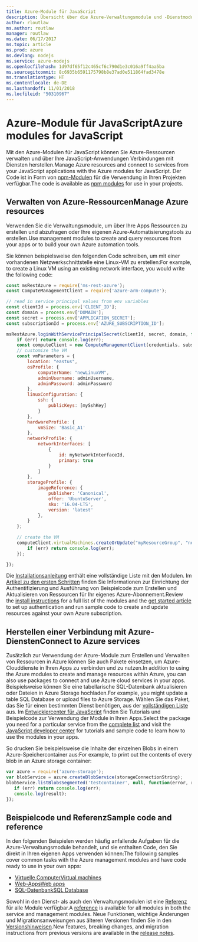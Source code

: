```yaml
---
title: Azure-Module für JavaScript
description: Übersicht über die Azure-Verwaltungsmodule und -Dienstmodule für JavaScript
author: rloutlaw
ms.author: routlaw
manager: routlaw
ms.date: 06/17/2017
ms.topic: article
ms.prod: azure
ms.devlang: nodejs
ms.service: azure-nodejs
ms.openlocfilehash: 1d97df65f12c465cf6c790d1e3c016a9ff4aa5ba
ms.sourcegitcommit: 8c6935b6591175798b8e37ad0e511864fad3478e
ms.translationtype: HT
ms.contentlocale: de-DE
ms.lasthandoff: 11/01/2018
ms.locfileid: "50310967"
---
```

# <a name="azure-modules-for-javascript"></a><span data-ttu-id="bfa33-103">Azure-Module für JavaScript</span><span class="sxs-lookup"><span data-stu-id="bfa33-103">Azure modules for JavaScript</span></span>

<span data-ttu-id="bfa33-104">Mit den Azure-Modulen für JavaScript können Sie Azure-Ressourcen verwalten und über Ihre JavaScript-Anwendungen Verbindungen mit Diensten herstellen.</span><span class="sxs-lookup"><span data-stu-id="bfa33-104">Manage Azure resources and connect to services from your JavaScript applications with the Azure modules for JavaScript.</span></span> <span data-ttu-id="bfa33-105">Der Code ist in Form von [npm-Modulen](node-sdk-azure-install.md) für die Verwendung in Ihren Projekten verfügbar.</span><span class="sxs-lookup"><span data-stu-id="bfa33-105">The code is available as [npm modules](node-sdk-azure-install.md) for use in your projects.</span></span> 

## <a name="manage-azure-resources"></a><span data-ttu-id="bfa33-106">Verwalten von Azure-Ressourcen</span><span class="sxs-lookup"><span data-stu-id="bfa33-106">Manage Azure resources</span></span>

<span data-ttu-id="bfa33-107">Verwenden Sie die Verwaltungsmodule, um über Ihre Apps Ressourcen zu erstellen und abzufragen oder Ihre eigenen Azure-Automatisierungstools zu erstellen.</span><span class="sxs-lookup"><span data-stu-id="bfa33-107">Use management modules to create and query resources from your apps or to build your own Azure automation tools.</span></span> 

<span data-ttu-id="bfa33-108">Sie können beispielsweise den folgenden Code schreiben, um mit einer vorhandenen Netzwerkschnittstelle eine Linux-VM zu erstellen:</span><span class="sxs-lookup"><span data-stu-id="bfa33-108">For example, to create a Linux VM using an existing network interface, you would write the following code:</span></span>

```javascript
const msRestAzure = require('ms-rest-azure');
const ComputeManagementClient = require('azure-arm-compute');

// read in service principal values from env variables
const clientId = process.env['CLIENT_ID'];
const domain = process.env['DOMAIN'];
const secret = process.env['APPLICATION_SECRET'];
const subscriptionId = process.env['AZURE_SUBSCRIPTION_ID'];

msRestAzure.loginWithServicePrincipalSecret(clientId, secret, domain, function (err, credentials, subscriptions) {
    if (err) return console.log(err);
    const computeClient = new ComputeManagementClient(credentials, subscriptionId);
    // customize the VM 
    const vmParameters = {
        location: "eastus",
        osProfile: {
            computerName: "newLinuxVM",
            adminUsername: adminUsername,
            adminPassword: adminPassword
        },
        linuxConfiguration: {
            ssh: {
                publicKeys: [mySshKey]
            }
        },
        hardwareProfile: {
            vmSize: 'Basic_A1'
        },
        networkProfile: {
            networkInterfaces: [
                {
                    id: myNetworkInterfaceId,
                    primary: true
                }
            ]
        },
        storageProfile: {
            imageReference: {
                publisher: 'Canonical',
                offer: 'UbuntuServer',
                sku: '16.04-LTS',
                version: 'latest'
            },
        }
    };
 
    // create the VM
    computeClient.virtualMachines.createOrUpdate("myResourceGroup", "newLinuxVM", vmParameters, function (err, data) {
        if (err) return console.log(err);
    });

});
```

<span data-ttu-id="bfa33-109">Die [Installationsanleitung](node-sdk-azure-install.md) enthält eine vollständige Liste mit den Modulen. Im [Artikel zu den ersten Schritten](node-sdk-azure-get-started.md) finden Sie Informationen zur Einrichtung der Authentifizierung und Ausführung von Beispielcode zum Erstellen und Aktualisieren von Ressourcen für Ihr eigenes Azure-Abonnement.</span><span class="sxs-lookup"><span data-stu-id="bfa33-109">Review the [install instructions](node-sdk-azure-install.md) for a full list of the modules and the [get started article](node-sdk-azure-get-started.md) to set up authentication and run sample code to create and update resources against your own Azure subscription.</span></span> 

## <a name="connect-to-azure-services"></a><span data-ttu-id="bfa33-110">Herstellen einer Verbindung mit Azure-Diensten</span><span class="sxs-lookup"><span data-stu-id="bfa33-110">Connect to Azure services</span></span>

<span data-ttu-id="bfa33-111">Zusätzlich zur Verwendung der Azure-Module zum Erstellen und Verwalten von Ressourcen in Azure können Sie auch Pakete einsetzen, um Azure-Clouddienste in Ihren Apps zu verbinden und zu nutzen.</span><span class="sxs-lookup"><span data-stu-id="bfa33-111">In addition to using the Azure modules to create and manage resources within Azure, you can also use packages to connect and use Azure cloud services in your apps.</span></span> <span data-ttu-id="bfa33-112">Beispielsweise können Sie eine tabellarische SQL-Datenbank aktualisieren oder Dateien in Azure Storage hochladen.</span><span class="sxs-lookup"><span data-stu-id="bfa33-112">For example, you might update a table SQL Database or upload files to Azure Storage.</span></span> <span data-ttu-id="bfa33-113">Wählen Sie das Paket, das Sie für einen bestimmten Dienst benötigen, aus der [vollständigen Liste](node-sdk-azure-install.md) aus. Im [Entwicklercenter für JavaScript](https://azure.microsoft.com/develop/nodejs/) finden Sie Tutorials und Beispielcode zur Verwendung der Module in Ihren Apps.</span><span class="sxs-lookup"><span data-stu-id="bfa33-113">Select the package you need for a particular service from the [complete list](node-sdk-azure-install.md) and visit the [JavaScript developer center](https://azure.microsoft.com/develop/nodejs/) for tutorials and sample code to learn how to use the modules in your apps.</span></span>

<span data-ttu-id="bfa33-114">So drucken Sie beispielsweise die Inhalte der einzelnen Blobs in einem Azure-Speichercontainer aus:</span><span class="sxs-lookup"><span data-stu-id="bfa33-114">For example, to print out the contents of every blob in an Azure storage container:</span></span>

```javascript
var azure = require('azure-storage');
var blobService = azure.createBlobService(storageConnectionString);
blobService.listBlobsSegmented('testcontainer', null, function(error, result, response) {
   if (err) return console.log(err);
   console.log(result);
});
```

## <a name="sample-code-and-reference"></a><span data-ttu-id="bfa33-115">Beispielcode und Referenz</span><span class="sxs-lookup"><span data-stu-id="bfa33-115">Sample code and reference</span></span>

<span data-ttu-id="bfa33-116">In den folgenden Beispielen werden häufig anfallende Aufgaben für die Azure-Verwaltungsmodule behandelt, und sie enthalten Code, den Sie direkt in Ihren eigenen Apps verwenden können:</span><span class="sxs-lookup"><span data-stu-id="bfa33-116">The following samples cover common tasks with the Azure management modules and have code ready to use in your own apps:</span></span>

- [<span data-ttu-id="bfa33-117">Virtuelle Computer</span><span class="sxs-lookup"><span data-stu-id="bfa33-117">Virtual machines</span></span>](node-samples-services-compute.md)
- [<span data-ttu-id="bfa33-118">Web-Apps</span><span class="sxs-lookup"><span data-stu-id="bfa33-118">Web apps</span></span>](node-samples-services-web-and-mobile.md)
- [<span data-ttu-id="bfa33-119">SQL-Datenbank</span><span class="sxs-lookup"><span data-stu-id="bfa33-119">SQL Database</span></span>](node-samples-services-database.md)
   
<span data-ttu-id="bfa33-120">Sowohl in den Dienst- als auch den Verwaltungsmodulen ist eine [Referenz](https://docs.microsoft.com/javascript/api) für alle Module verfügbar.</span><span class="sxs-lookup"><span data-stu-id="bfa33-120">A [reference](https://docs.microsoft.com/javascript/api) is available for all modules in both the service and management modules.</span></span> <span data-ttu-id="bfa33-121">Neue Funktionen, wichtige Änderungen und Migrationsanweisungen aus älteren Versionen finden Sie in den [Versionshinweisen](https://github.com/Azure/azure-sdk-for-node/releases).</span><span class="sxs-lookup"><span data-stu-id="bfa33-121">New features, breaking changes, and migration instructions from previous versions are available in the [release notes](https://github.com/Azure/azure-sdk-for-node/releases).</span></span>